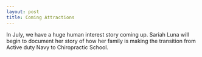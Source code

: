 ```yaml
---
layout: post
title: Coming Attractions
---
```


In July, we have a huge human interest story coming up.  Sariah Luna will begin to document her story of how her family is making the transition from Active duty Navy to Chiropractic School. 